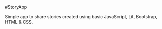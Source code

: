 #StoryApp

Simple app to share stories created using basic JavaScript, Lit, Bootstrap, HTML &amp; CSS.
